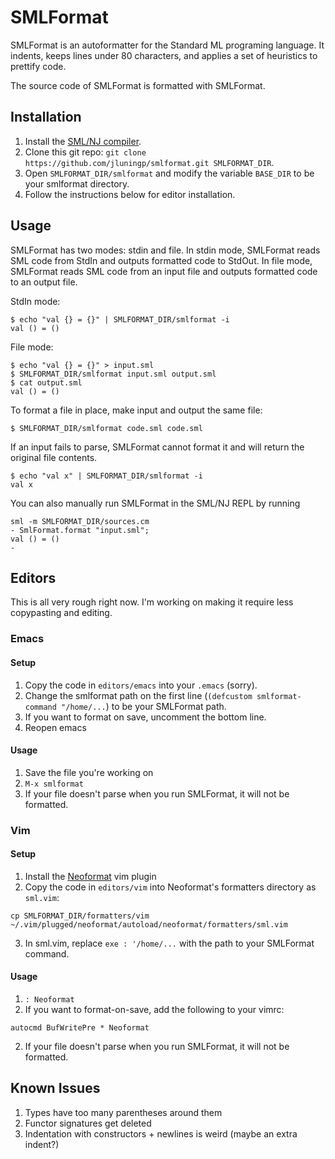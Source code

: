 # SMLFormat

SMLFormat is an autoformatter for the Standard ML programing language. It indents, keeps lines under 80 characters, and applies a set of heuristics to prettify code.

The source code of SMLFormat is formatted with SMLFormat.


## Installation

1. Install the [SML/NJ compiler](https://www.smlnj.org).
2. Clone this git repo: `git clone https://github.com/jluningp/smlformat.git SMLFORMAT_DIR`.
3. Open `SMLFORMAT_DIR/smlformat` and modify the variable `BASE_DIR` to be your smlformat directory.
3. Follow the instructions below for editor installation.

## Usage

SMLFormat has two modes: stdin and file. In stdin mode, SMLFormat reads SML code from StdIn and outputs formatted code to StdOut. In file mode, SMLFormat reads SML code from an input file and outputs formatted code to an output file.

StdIn mode:
```
$ echo "val {} = {}" | SMLFORMAT_DIR/smlformat -i
val () = ()
```

File mode:
```
$ echo "val {} = {}" > input.sml
$ SMLFORMAT_DIR/smlformat input.sml output.sml
$ cat output.sml
val () = ()
```
To format a file in place, make input and output the same file:
```
$ SMLFORMAT_DIR/smlformat code.sml code.sml
```

If an input fails to parse, SMLFormat cannot format it and will return the original file contents.
```
$ echo "val x" | SMLFORMAT_DIR/smlformat -i 
val x
```


You can also manually run SMLFormat in the SML/NJ REPL by running
```
sml -m SMLFORMAT_DIR/sources.cm
- SmlFormat.format "input.sml";
val () = ()
-
```

## Editors
This is all very rough right now. I'm working on making it require less copypasting and editing.
### Emacs
#### Setup
1. Copy the code in `editors/emacs` into your `.emacs` (sorry).
2. Change the smlformat path on the first line (`(defcustom smlformat-command "/home/...`) to be your SMLFormat path.
3. If you want to format on save, uncomment the bottom line.  
3. Reopen emacs

#### Usage
1. Save the file you're working on
2. `M-x smlformat`
3. If your file doesn't parse when you run SMLFormat, it will not be formatted.

### Vim
#### Setup
1. Install the [Neoformat](https://github.com/sbdchd/neoformat) vim plugin
2. Copy the code in `editors/vim` into Neoformat's formatters directory as `sml.vim`:
```
cp SMLFORMAT_DIR/formatters/vim ~/.vim/plugged/neoformat/autoload/neoformat/formatters/sml.vim
```
3. In sml.vim, replace `exe : '/home/...` with the path to your SMLFormat command.

#### Usage
1. `: Neoformat`
2. If you want to format-on-save, add the following to your vimrc:
```
autocmd BufWritePre * Neoformat
```
2. If your file doesn't parse when you run SMLFormat, it will not be formatted.

## Known Issues
1. Types have too many parentheses around them
2. Functor signatures get deleted
3. Indentation with constructors + newlines is weird (maybe an extra indent?)
